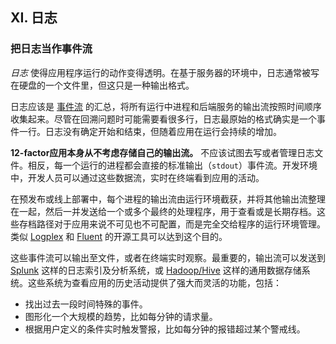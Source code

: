 ## XI. 日志
### 把日志当作事件流

*日志* 使得应用程序运行的动作变得透明。在基于服务器的环境中，日志通常被写在硬盘的一个文件里，但这只是一种输出格式。

日志应该是 [事件流](https://adam.herokuapp.com/past/2011/4/1/logs_are_streams_not_files/) 的汇总，将所有运行中进程和后端服务的输出流按照时间顺序收集起来。尽管在回溯问题时可能需要看很多行，日志最原始的格式确实是一个事件一行。日志没有确定开始和结束，但随着应用在运行会持续的增加。

**12-factor应用本身从不考虑存储自己的输出流。** 不应该试图去写或者管理日志文件。相反，每一个运行的进程都会直接的标准输出（`stdout`）事件流。开发环境中，开发人员可以通过这些数据流，实时在终端看到应用的活动。

在预发布或线上部署中，每个进程的输出流由运行环境截获，并将其他输出流整理在一起，然后一并发送给一个或多个最终的处理程序，用于查看或是长期存档。这些存档路径对于应用来说不可见也不可配置，而是完全交给程序的运行环境管理。类似 [Logplex](https://github.com/heroku/logplex) 和 [Fluent](https://github.com/fluent/fluentd) 的开源工具可以达到这个目的。

这些事件流可以输出至文件，或者在终端实时观察。最重要的，输出流可以发送到 [Splunk](http://www.splunk.com/) 这样的日志索引及分析系统，或 [Hadoop/Hive](http://hive.apache.org/) 这样的通用数据存储系统。这些系统为查看应用的历史活动提供了强大而灵活的功能，包括：

* 找出过去一段时间特殊的事件。
* 图形化一个大规模的趋势，比如每分钟的请求量。
* 根据用户定义的条件实时触发警报，比如每分钟的报错超过某个警戒线。
